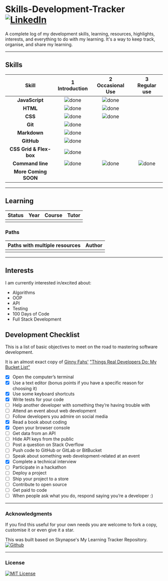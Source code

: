 # Skills-Development-Tracker [![LinkedIn](https://img.shields.io/twitter/url?label=LinkedIn&logo=linkedin&style=social&url=https%3A%2F%2Fwww.linkedin.com%2Fln%2Flitenite)](https://linkedin.com/in/litenite)

A complete log of my development skills, learning, resources, highlights, interests, and everything to do with my learning. It's a way to keep track, organise, and share my learning.

----

## Skills

[done]: https://user-images.githubusercontent.com/29199184/32275438-8385f5c0-bf0b-11e7-9406-42265f71e2bd.png "Done"

|               Skill              | 1<br>Introduction | 2<br>Occasional Use    | 3<br>Regular use |
|:--------------------------------:|:-----------------:|:----------------------:|:----------------:|
|**JavaScript**                    | ![done][done]     | ![done][done]          |                  |
|**HTML**                          | ![done][done]     | ![done][done]          |                  |
|**CSS**                           | ![done][done]     | ![done][done]          |                  |
|**Git**                           | ![done][done]     |                        |                  |
|**Markdown**                      | ![done][done]     |                        |                  |
|**GitHub**                        | ![done][done]     |                        |                  |
|**CSS Grid & Flex-box**           | ![done][done]     |                        |                  |
|**Command line**                  | ![done][done]     | ![done][done]          | ![done][done]    |
|**More Coming SOON**              |                   |                        |                  |

----

## Learning

[//]: # (Status images)

[Completed]: https://user-images.githubusercontent.com/29199184/32275438-8385f5c0-bf0b-11e7-9406-42265f71e2bd.png "Completed"
[In Progress]: https://user-images.githubusercontent.com/29199184/34462881-7305ddac-ee4d-11e7-9b57-589424820da4.png "In Progress"
[Soon]: https://user-images.githubusercontent.com/29199184/34462916-d5c37bd4-ee4d-11e7-9f4a-d57f2243281b.png "Soon"

|            Status           |   Year     | Course                                                          |                Tutor                        |
|:---------------------------:|:-----------|:----------------------------------------------------------------|:-------------------------------------------:|
|                             |            |                                                                 |                                             |

[//]: # (Reference links to courses)

[//]: # (Reference links to tutors)

### Paths

| Paths with multiple resources                             |            Author            |
|:----------------------------------------------------------|:----------------------------:|
|                                                           |                              |


[//]: # (Reference links to paths)

----

## Interests

I am currently interested in/excited about:

+ Algorithms
+ OOP
+ API
+ Testing
+ 100 Days of Code
+ Full Stack Development

## Development Checklist

This is a list of basic objectives to meet on the road to mastering software development.

It is an almost exact copy of [Ginny Fahs'](https://twitter.com/ginnyfahs) ["Things Real Developers Do: My Bucket List"](https://blog.prototypr.io/wondering-if-youre-a-real-developer-yet-try-making-a-bucket-list-281275482155)

* [x] Open the computer’s terminal
* [x] Use a text editor (bonus points if you have a specific reason for choosing it)
* [x] Use some keyboard shortcuts
* [x] Write tests for your code
* [ ] Help another developer with something they’re having trouble with
* [ ] Attend an event about web development
* [ ] Follow developers you admire on social media
* [x] Read a book about coding
* [x] Open your browser console
* [ ] Get data from an API
* [ ] Hide API keys from the public
* [ ] Post a question on Stack Overflow
* [ ] Push code to GitHub or GitLab or BitBucket
* [ ] Speak about something web development-related at an event
* [x] Complete a technical interview
* [ ] Participate in a hackathon
* [ ] Deploy a project
* [ ] Ship your project to a store
* [ ] Contribute to open source
* [ ] Get paid to code
* [ ] When people ask what you do, respond saying you’re a developer :)

----

### Acknowledgments

If you find this useful for your own needs you are welcome to fork a copy, customise it or even give it a star.

This was built based on Skynapse's My Learning Tracker Repository. [![Github](https://img.shields.io/twitter/url?label=Github&logo=Github&style=social&url=https%3A%2F%2Fgithub.com%2FSyknapse)](https://github.com/Syknapse)

----

### License

[![MIT License](https://img.shields.io/github/license/allegoricalJest/Skills-Development-Tracker)](https://github.com/allegoricalJest/Skills-Development-Tracker/blob/main/LICENSE)
